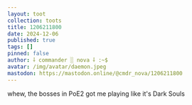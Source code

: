 ```yaml
---
layout: toot
collection: toots
title: 1206211800
date: 2024-12-06
published: true
tags: []
pinned: false
author: ⸸ commander ░ nova ⸸ :~$
avatar: /img/avatar/daemon.jpeg
mastodon: https://mastodon.online/@cmdr_nova/1206211800
---
```


whew, the bosses in PoE2 got me playing like it's Dark Souls
